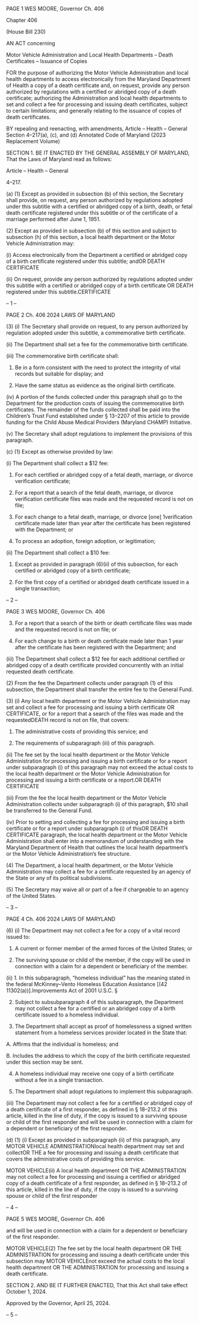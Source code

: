 PAGE 1
WES MOORE, Governor Ch. 406

Chapter 406

(House Bill 230)

AN ACT concerning

Motor Vehicle Administration and Local Health Departments – Death
Certificates – Issuance of Copies

FOR the purpose of authorizing the Motor Vehicle Administration and local health
departments to access electronically from the Maryland Department of Health a copy
of a death certificate and, on request, provide any person authorized by regulations
with a certified or abridged copy of a death certificate; authorizing the
Administration and local health departments to set and collect a fee for processing
and issuing death certificates, subject to certain limitations; and generally relating
to the issuance of copies of death certificates.

BY repealing and reenacting, with amendments,
Article – Health – General
Section 4–217(a), (c), and (d)
Annotated Code of Maryland
(2023 Replacement Volume)

SECTION 1. BE IT ENACTED BY THE GENERAL ASSEMBLY OF MARYLAND,
That the Laws of Maryland read as follows:

Article – Health – General

4–217.

(a) (1) Except as provided in subsection (b) of this section, the Secretary shall
provide, on request, any person authorized by regulations adopted under this subtitle with
a certified or abridged copy of a birth, death, or fetal death certificate registered under this
subtitle or of the certificate of a marriage performed after June 1, 1951.

(2) Except as provided in subsection (b) of this section and subject to
subsection (h) of this section, a local health department or the Motor Vehicle
Administration may:

(i) Access electronically from the Department a certified or abridged
copy of a birth certificate registered under this subtitle; andOR DEATH CERTIFICATE

(ii) On request, provide any person authorized by regulations
adopted under this subtitle with a certified or abridged copy of a birth certificate OR DEATH
registered under this subtitle.CERTIFICATE

– 1 –

PAGE 2
Ch. 406 2024 LAWS OF MARYLAND

(3) (i) The Secretary shall provide on request, to any person authorized
by regulation adopted under this subtitle, a commemorative birth certificate.

(ii) The Department shall set a fee for the commemorative birth
certificate.

(iii) The commemorative birth certificate shall:

1. Be in a form consistent with the need to protect the
integrity of vital records but suitable for display; and

2. Have the same status as evidence as the original birth
certificate.

(iv) A portion of the funds collected under this paragraph shall go to
the Department for the production costs of issuing the commemorative birth certificates.
The remainder of the funds collected shall be paid into the Children’s Trust Fund
established under § 13–2207 of this article to provide funding for the Child Abuse Medical
Providers (Maryland CHAMP) Initiative.

(v) The Secretary shall adopt regulations to implement the
provisions of this paragraph.

(c) (1) Except as otherwise provided by law:

(i) The Department shall collect a $12 fee:

1. For each certified or abridged copy of a fetal death,
marriage, or divorce verification certificate;

2. For a report that a search of the fetal death, marriage, or
divorce verification certificate files was made and the requested record is not on file;

3. For each change to a fetal death, marriage, or divorce
[one] 1verification certificate made later than year after the certificate has been registered
with the Department; or

4. To process an adoption, foreign adoption, or legitimation;

(ii) The Department shall collect a $10 fee:

1. Except as provided in paragraph (6)(ii) of this subsection,
for each certified or abridged copy of a birth certificate;

2. For the first copy of a certified or abridged death certificate
issued in a single transaction;

– 2 –

PAGE 3
WES MOORE, Governor Ch. 406

3. For a report that a search of the birth or death certificate
files was made and the requested record is not on file; or

4. For each change to a birth or death certificate made later
than 1 year after the certificate has been registered with the Department; and

(iii) The Department shall collect a $12 fee for each additional
certified or abridged copy of a death certificate provided concurrently with an initial
requested death certificate.

(2) From the fee the Department collects under paragraph (1) of this
subsection, the Department shall transfer the entire fee to the General Fund.

(3) (i) Any local health department or the Motor Vehicle
Administration may set and collect a fee for processing and issuing a birth certificate OR
CERTIFICATE, or for a report that a search of the files was made and the requestedDEATH
record is not on file, that covers:

1. The administrative costs of providing this service; and

2. The requirements of subparagraph (iii) of this paragraph.

(ii) The fee set by the local health department or the Motor Vehicle
Administration for processing and issuing a birth certificate or for a report under
subparagraph (i) of this paragraph may not exceed the actual costs to the local health
department or the Motor Vehicle Administration for processing and issuing a birth
certificate or a report.OR DEATH CERTIFICATE

(iii) From the fee the local health department or the Motor Vehicle
Administration collects under subparagraph (i) of this paragraph, $10 shall be transferred
to the General Fund.

(iv) Prior to setting and collecting a fee for processing and issuing a
birth certificate or for a report under subparagraph (i) of thisOR DEATH CERTIFICATE
paragraph, the local health department or the Motor Vehicle Administration shall enter
into a memorandum of understanding with the Maryland Department of Health that
outlines the local health department’s or the Motor Vehicle Administration’s fee structure.

(4) The Department, a local health department, or the Motor Vehicle
Administration may collect a fee for a certificate requested by an agency of the State or any
of its political subdivisions.

(5) The Secretary may waive all or part of a fee if chargeable to an agency
of the United States.

– 3 –

PAGE 4
Ch. 406 2024 LAWS OF MARYLAND

(6) (i) The Department may not collect a fee for a copy of a vital record
issued to:

1. A current or former member of the armed forces of the
United States; or

2. The surviving spouse or child of the member, if the copy
will be used in connection with a claim for a dependent or beneficiary of the member.

(ii) 1. In this subparagraph, “homeless individual” has the
meaning stated in the federal McKinney–Vento Homeless Education Assistance
[(42 11302(a))].Improvements Act of 2001 U.S.C. §

2. Subject to subsubparagraph 4 of this subparagraph, the
Department may not collect a fee for a certified or an abridged copy of a birth certificate
issued to a homeless individual.

3. The Department shall accept as proof of homelessness a
signed written statement from a homeless services provider located in the State that:

A. Affirms that the individual is homeless; and

B. Includes the address to which the copy of the birth
certificate requested under this section may be sent.

4. A homeless individual may receive one copy of a birth
certificate without a fee in a single transaction.

5. The Department shall adopt regulations to implement this
subparagraph.

(iii) The Department may not collect a fee for a certified or abridged
copy of a death certificate of a first responder, as defined in § 18–213.2 of this article, killed
in the line of duty, if the copy is issued to a surviving spouse or child of the first responder
and will be used in connection with a claim for a dependent or beneficiary of the first
responder.

(d) (1) (i) Except as provided in subparagraph (ii) of this paragraph, any
MOTOR VEHICLE ADMINISTRATIONlocal health department may set and collectOR THE
a fee for processing and issuing a death certificate that covers the administrative costs of
providing this service.

MOTOR VEHICLE(ii) A local health department OR THE
ADMINISTRATION may not collect a fee for processing and issuing a certified or abridged
copy of a death certificate of a first responder, as defined in § 18–213.2 of this article, killed
in the line of duty, if the copy is issued to a surviving spouse or child of the first responder

– 4 –

PAGE 5
WES MOORE, Governor Ch. 406

and will be used in connection with a claim for a dependent or beneficiary of the first
responder.

MOTOR VEHICLE(2) The fee set by the local health department OR THE
ADMINISTRATION for processing and issuing a death certificate under this subsection may
MOTOR VEHICLEnot exceed the actual costs to the local health department OR THE
ADMINISTRATION for processing and issuing a death certificate.

SECTION 2. AND BE IT FURTHER ENACTED, That this Act shall take effect
October 1, 2024.

Approved by the Governor, April 25, 2024.

– 5 –